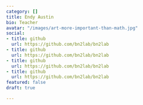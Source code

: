 ```yaml
---
category: []
title: Endy Austin
bio: Teacher
avatar: "/images/art-more-important-than-math.jpg"
social:
- title: github
  url: https://github.com/bn2lab/bn2lab
- title: github
  url: https://github.com/bn2lab/bn2lab
- title: github
  url: https://github.com/bn2lab/bn2lab
- title: github
  url: https://github.com/bn2lab/bn2lab
featured: false
draft: true

---
```

